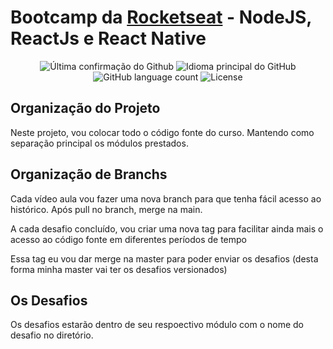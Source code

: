 # Bootcamp da <a href="https://rocketseat.com.br" target="__blank">Rocketseat</a> -  NodeJS, ReactJs e React Native

<p align="center">
  
  <img alt = "Última confirmação do Github" src="https://img.shields.io/github/last-commit/rodrigoprobst/bootcamp">
  <img alt = "Idioma principal do GitHub" src="https://img.shields.io/github/languages/top/rodrigoprobst/bootcamp?logo=javascript">
  <img alt="GitHub language count" src="https://img.shields.io/github/languages/count/rodrigoprobst/bootcamp">
  <img alt="License" src="https://img.shields.io/badge/license-MIT-%2304D361">
</p>

## Organização do Projeto

Neste projeto, vou colocar todo o código fonte do curso. Mantendo como separação principal os módulos prestados.

## Organização de Branchs

Cada vídeo aula vou fazer uma nova branch para que tenha fácil acesso ao histórico. Após pull no branch, merge na main.

A cada desafio concluído, vou criar uma nova tag para facilitar ainda mais o acesso ao código fonte em diferentes períodos de tempo

Essa tag eu vou dar merge na master para poder enviar os desafios (desta forma minha master vai ter os desafios versionados)

## Os Desafios 

Os desafios estarão dentro de seu respoectivo módulo com o nome do desafio no diretório.
